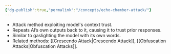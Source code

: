 ```yaml
---
{"dg-publish":true,"permalink":"/concepts/echo-chamber-attack/"}
---
```




- Attack method exploiting model's context trust.
- Repeats AI’s own outputs back to it, causing it to trust prior responses.
- Similar to gaslighting the model with its own words.
- Related methods: [[Crescendo Attack\|Crescendo Attack]], [[Obfuscation Attacks\|Obfuscation Attacks]].